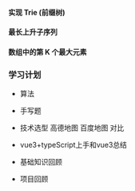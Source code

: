 
#### 实现 Trie (前缀树)
#### 最长上升子序列
#### 数组中的第 K 个最大元素

### 学习计划

- 算法

- 手写题

- 技术选型 高德地图 百度地图 对比

- vue3+typeScript上手和vue3总结

- 基础知识回顾

- 项目回顾

  











